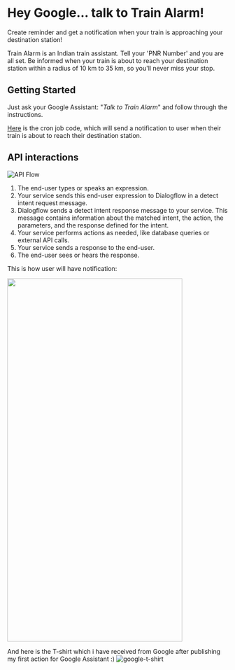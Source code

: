 # Hey Google... talk to Train Alarm!

Create reminder and get a notification when your train is approaching your destination station!

Train Alarm is an Indian train assistant. Tell your 'PNR Number' and you are all set. Be informed when your train is about to reach your destination station within a radius of 10 km to 35 km, so you'll never miss your stop.

## Getting Started

Just ask your Google Assistant: "*Talk to Train Alarm*" and follow through the instructions.

[Here](https://github.com/tusharsoni08/alert_cron_job) is the cron job code, which will send a notification to user when their train is about to reach their destination station.

## API interactions
![API Flow](https://user-images.githubusercontent.com/5249024/89019114-74d68080-d33a-11ea-8eed-65db0fd5745a.png)

1. The end-user types or speaks an expression.
2. Your service sends this end-user expression to Dialogflow in a detect intent request message.
3.  Dialogflow sends a detect intent response message to your service. This message contains information about the matched intent, the action, the parameters, and the response defined for the intent.
4. Your service performs actions as needed, like database queries or external API calls.
5. Your service sends a response to the end-user.
6. The end-user sees or hears the response.

This is how user will have notification: 

<img src="https://user-images.githubusercontent.com/5249024/50975439-97643700-1513-11e9-99bb-d20de82f42c1.jpg" width="400" height="830">

And here is the T-shirt which i have received from Google after publishing my first action for Google Assistant :)
![google-t-shirt](https://user-images.githubusercontent.com/5249024/50989538-a825a480-1535-11e9-89df-54a64ef89dcc.jpg)
